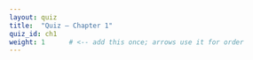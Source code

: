 ```yaml
---
layout: quiz
title:  "Quiz – Chapter 1"
quiz_id: ch1
weight: 1      # <‑‑ add this once; arrows use it for order
---
```

